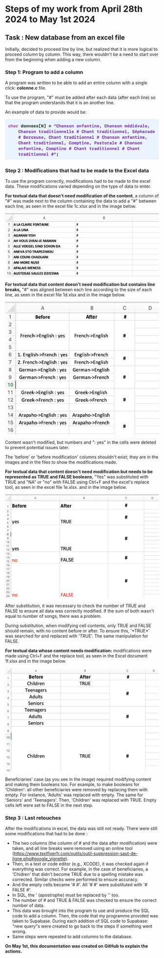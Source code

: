 # Steps of my work from April 28th 2024 to May 1st 2024

## Task : New database from an excel file

Initially, decided to proceed line by line, but realized that it is more logical to proceed column by column. This way, there wouldn't be a need to start over from the beginning when adding a new column.

### Step 1: Program to add a column

A program was written to be able to add an entire column with a single click: **colonne.c** file.

To use the program, "#" must be added after each data (after each line) so that the program understands that it is an another line.

An example of data to provide would be: 

![1a](/B/1a.png)

### Step 2 : Modifications that had to be made to the Excel data

To use the program correctly, modifications had to be made to the excel data. These modifications varied depending on the type of data to enter.

**For textual data that doesn't need modification of the content**, a column of "#" was made next to the column containing the data to add a "#" between each line, as seen in the excel file 1c.xlsx and in the image below.

![1c](/B/1c.png)

**For textual data that content doesn't need modification but contains line breaks,** "#" was aligned between each line according to the size of each line, as seen in the excel file 1d.xlsx and in the image below.

![1d](/B/1d.png)

Content wasn't modified, but numbers and ": yes" in the cells were deleted to prevent potential issues later.

The 'before' or 'before modification' columns shouldn't exist; they are in the images and in the files to show the modifications made.

**For textual data that content doesn't need modification but needs to be represented as TRUE and FALSE booleans**, "Yes" was substituted with TRUE and "NA" or "no" with FALSE using Ctrl+F and the excel's replace tool, as seen in the excel file 1e.xlsx. and in the image below.

![1e](/B/1e.png)

After substitution, it was necessary to check the number of TRUE and FALSE to ensure all data was correctly modified. If the sum of both wasn't equal to number of songs, there was a problem.

During substitution, when modifying cell contents, only TRUE and FALSE should remain, with no content before or after. To ensure this, '\*TRUE\*' was searched for and replaced with 'TRUE'. The same manipulation for FALSE.

**For textual data whose content needs modification:** modifications were made using Ctrl+F and the replace tool, as seen in the Excel document 1f.xlsx and in the image below.

![1e](/B/1f.png)

Beneficiaries' case (as you see in the image) required modifying content and making them booleans too. For example, to make booleans for 'Children': all other beneficiaries were removed by replacing them with empty. 
For instance, 'Adults' was replaced with empty. The same for 'Seniors' and 'Teenagers'. 
Then, 'Children' was replaced with TRUE. Empty cells left were set to FALSE in the next step.

### Step 3 : Last retouches

After the modifications in excel, the data was still not ready. There were still some modifications that had to be done :
- The two columns (the column of # and the data after modification) were taken, and all line breaks were removed using an online tool (https://www.textfixerfr.com/outils/outil-suppression-saut-de-ligne.php#google_vignette).
- Then, in a text or code editor (e.g., XCODE), it was checked again if everything was correct. For example, in the case of beneficiaries, a 'Chidren' that didn't become TRUE due to a spelling mistake was corrected. Similar checks were performed to ensure accuracy.
- And the empty cells became '# #'. All '# #' were substituted with '# FALSE #'.
- In SQL, the ' (apostrophe) must be replaced by '' too.
- The number of # and TRUE & FALSE was checked to ensure the correct number of data.
- This data was brought into the program to use and produce the SQL code to add a column. Then, the code that my programme provided was taken to Supabase. During each addition of SQL code to Supabase: "new query"s were created to go back to the steps if something went wrong.
- Same steps were repeated to add columns to the database.

**On May 1st, this documentation was created on GitHub to explain the actions.**
